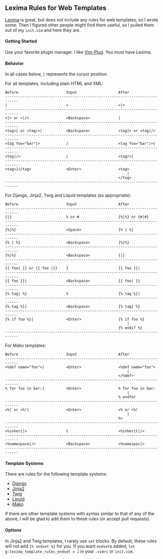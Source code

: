## Lexima Rules for Web Templates

[Lexima](https://github.com/cohama/lexima.vim) is great, but does not include any rules for web templates, so I wrote
some. Then I figured other people might find them useful, so I pulled them out of my `init.vim` and here they are.

#### Getting Started

Use your favorite plugin manager. I like [Vim-Plug](https://github.com/junegunn/vim-plug). You must have Lexima.

#### Behavior

In all cases below, `|` represents the cursor position.

For all templates, including plain HTML and XML:

    Before                      Input                   After
    ----------------------------------------------------------------------------
    |                           <                       <|>
    ----------------------------------------------------------------------------
    <|> or <|/>                 <Backspace>             |
    ----------------------------------------------------------------------------
    <tag>| or <tag/>|           <Backspace>             <tag|> or <tag|/>
    ----------------------------------------------------------------------------
    <tag foo="bar"|>            /                       <tag foo="bar"/>|
    ----------------------------------------------------------------------------
    <tag|/>                     /                       <tag/>|
    ----------------------------------------------------------------------------
    <tag>|</tag>                <Enter>                 <tag>
                                                            |
                                                        </tag>
    ----------------------------------------------------------------------------

For Django, Jinja2, Twig and Liquid templates (as appropriate):

    Before                      Input                   After
    ----------------------------------------------------------------------------
    {|}                         % or #                  {%|%} or {#|#}
    ----------------------------------------------------------------------------
    {%|%}                       <Space>                 {% | %}
    ----------------------------------------------------------------------------
    {% | %}                     <Backspace>             {%|%}
    ----------------------------------------------------------------------------
    {%|%}                       <Backspace>             {|}
    ----------------------------------------------------------------------------
    {{ foo| }} or {{ foo |}}    }                       {{ foo }}|
    ----------------------------------------------------------------------------
    {{ foo }}|                  <Backspace>             {{ foo| }}
    ----------------------------------------------------------------------------
    {% tag| %}                  %                       {% tag %}|
    ----------------------------------------------------------------------------
    {% tag %}|                  <Backspace>             {% tag| %}
    ----------------------------------------------------------------------------
    {% if foo %}|               <Enter>                 {% if foo %}
                                                            |
                                                        {% endif %}
    ----------------------------------------------------------------------------

For Mako templates:

    Before                      Input                   After
    ----------------------------------------------------------------------------
    <%def name="foo">|          <Enter>                 <%def name="foo">
                                                            |
                                                        </%def>
    ----------------------------------------------------------------------------
    % for foo in bar:|          <Enter>                 % for foo in bar:
                                                            |
                                                        % endfor
    ----------------------------------------------------------------------------
    <%| or <%!|                 <Enter>                 <% or <%!
                                                            |
                                                        %>
    ----------------------------------------------------------------------------
    <%inheri|>                  t                       <%inherit|/>
    ----------------------------------------------------------------------------
    <%namespace|/>              <Backspace>             <%namespac|>
    ----------------------------------------------------------------------------

#### Template Systems

There are rules for the following template systems:
- [Django](https://docs.djangoproject.com/en/dev/topics/templates/)
- [Jinja2](http://jinja.pocoo.org/)
- [Twig](http://twig.sensiolabs.org/)
- [Liquid](https://shopify.github.io/liquid/)
- [Mako](http://www.makotemplates.org)

If there are other template systems with syntax similar to that of any of the above, I will be glad to add them to these
rules (or accept pull requests).

#### Options

In Jinja2 and Twig templates, I rarely use `set` blocks. By default, these rules will not add `{% endset %}` for you. If
you want `endset`s added, `let g:lexima_template_rules_endset = 1` in your `.vimrc` or `init.vim`.
